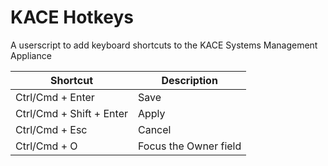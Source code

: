# KACE Hotkeys
A userscript to add keyboard shortcuts to the KACE Systems Management Appliance

| Shortcut | Description |
| -------- | ----------- |
| Ctrl/Cmd + Enter | Save |
| Ctrl/Cmd + Shift + Enter | Apply |
| Ctrl/Cmd + Esc | Cancel |
| Ctrl/Cmd + O | Focus the Owner field |
